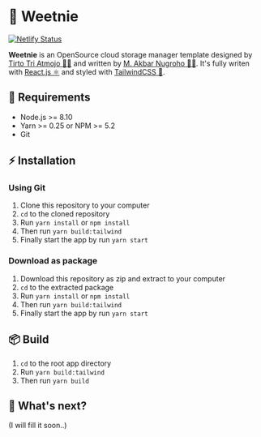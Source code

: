 # 📂 Weetnie

[![Netlify Status](https://api.netlify.com/api/v1/badges/d2e42bbc-88f6-4a30-914a-cb9b6018305b/deploy-status)](https://app.netlify.com/sites/weetnie/deploys)

**Weetnie** is an OpenSource cloud storage manager template designed by [Tirto Tri
Atmojo 👨‍🎨](https://www.instagram.com/titotriatmojo/) and written by [M. Akbar Nugroho 👨‍💻](https://twitter.com/thexdev). It's fully writen with [React.js ⚛](https://reactjs.org/) and styled with [TailwindCSS 🎨](https://tailwindcss.com/).

## 🧰 Requirements

- Node.js >= 8.10
- Yarn >= 0.25 or NPM >= 5.2
- Git

## ⚡ Installation

### Using Git

1. Clone this repository to your computer
2. `cd` to the cloned repository
3. Run `yarn install` or `npm install`
4. Then run `yarn build:tailwind`
5. Finally start the app by run `yarn start`

### Download as package

1. Download this repository as zip and extract to your computer
2. `cd` to the extracted package
3. Run `yarn install` or `npm install`
4. Then run `yarn build:tailwind`
5. Finally start the app by run `yarn start`

## 📦 Build

1. `cd` to the root app directory
2. Run `yarn build:tailwind`
3. Then run `yarn build`

## 🤔 What's next?

(I will fill it soon..)
